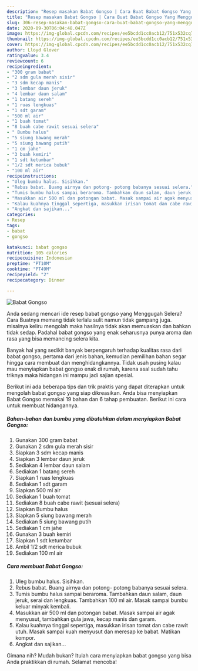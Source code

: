 ```yaml
---
description: "Resep masakan Babat Gongso | Cara Buat Babat Gongso Yang Menggugah Selera"
title: "Resep masakan Babat Gongso | Cara Buat Babat Gongso Yang Menggugah Selera"
slug: 306-resep-masakan-babat-gongso-cara-buat-babat-gongso-yang-menggugah-selera
date: 2020-09-30T06:04:48.047Z
image: https://img-global.cpcdn.com/recipes/ee5bcdd1cc0acb12/751x532cq70/babat-gongso-foto-resep-utama.jpg
thumbnail: https://img-global.cpcdn.com/recipes/ee5bcdd1cc0acb12/751x532cq70/babat-gongso-foto-resep-utama.jpg
cover: https://img-global.cpcdn.com/recipes/ee5bcdd1cc0acb12/751x532cq70/babat-gongso-foto-resep-utama.jpg
author: Lloyd Glover
ratingvalue: 3.4
reviewcount: 6
recipeingredient:
- "300 gram babat"
- "2 sdm gula merah sisir"
- "3 sdm kecap manis"
- "3 lembar daun jeruk"
- "4 lembar daun salam"
- "1 batang sereh"
- "1 ruas lengkuas"
- "1 sdt garam"
- "500 ml air"
- "1 buah tomat"
- "8 buah cabe rawit sesuai selera"
- " Bumbu halus"
- "5 siung bawang merah"
- "5 siung bawang putih"
- "1 cm jahe"
- "3 buah kemiri"
- "1 sdt ketumbar"
- "1/2 sdt merica bubuk"
- "100 ml air"
recipeinstructions:
- "Uleg bumbu halus. Sisihkan."
- "Rebus babat. Buang airnya dan potong- potong babanya sesuai selera."
- "Tumis bumbu halus sampai beraroma. Tambahkan daun salam, daun jeruk, serai dan lengkuas. Tambahkan 100 ml air. Masak sampai bumbu keluar minyak kembali."
- "Masukkan air 500 ml dan potongan babat. Masak sampai air agak menyusut, tambahkan gula jawa, kecap manis dan garam."
- "Kalau kuahnya tinggal sepertiga, masukkan irisan tomat dan cabe rawit utuh. Masak sampai kuah menyusut dan meresap ke babat. Matikan kompor."
- "Angkat dan sajikan..."
categories:
- Resep
tags:
- babat
- gongso

katakunci: babat gongso 
nutrition: 105 calories
recipecuisine: Indonesian
preptime: "PT10M"
cooktime: "PT49M"
recipeyield: "2"
recipecategory: Dinner

---
```



![Babat Gongso](https://img-global.cpcdn.com/recipes/ee5bcdd1cc0acb12/751x532cq70/babat-gongso-foto-resep-utama.jpg)

Anda sedang mencari ide resep babat gongso yang Menggugah Selera? Cara Buatnya memang tidak terlalu sulit namun tidak gampang juga. misalnya keliru mengolah maka hasilnya tidak akan memuaskan dan bahkan tidak sedap. Padahal babat gongso yang enak seharusnya punya aroma dan rasa yang bisa memancing selera kita.



Banyak hal yang sedikit banyak berpengaruh terhadap kualitas rasa dari babat gongso, pertama dari jenis bahan, kemudian pemilihan bahan segar hingga cara membuat dan menghidangkannya. Tidak usah pusing kalau mau menyiapkan babat gongso enak di rumah, karena asal sudah tahu triknya maka hidangan ini mampu jadi sajian spesial.


Berikut ini ada beberapa tips dan trik praktis yang dapat diterapkan untuk mengolah babat gongso yang siap dikreasikan. Anda bisa menyiapkan Babat Gongso memakai 19 bahan dan 6 tahap pembuatan. Berikut ini cara untuk membuat hidangannya.

<!--inarticleads1-->

##### Bahan-bahan dan bumbu yang dibutuhkan dalam menyiapkan Babat Gongso:

1. Gunakan 300 gram babat
1. Gunakan 2 sdm gula merah sisir
1. Siapkan 3 sdm kecap manis
1. Siapkan 3 lembar daun jeruk
1. Sediakan 4 lembar daun salam
1. Sediakan 1 batang sereh
1. Siapkan 1 ruas lengkuas
1. Sediakan 1 sdt garam
1. Siapkan 500 ml air
1. Sediakan 1 buah tomat
1. Sediakan 8 buah cabe rawit (sesuai selera)
1. Siapkan  Bumbu halus
1. Siapkan 5 siung bawang merah
1. Sediakan 5 siung bawang putih
1. Sediakan 1 cm jahe
1. Gunakan 3 buah kemiri
1. Siapkan 1 sdt ketumbar
1. Ambil 1/2 sdt merica bubuk
1. Sediakan 100 ml air




<!--inarticleads2-->

##### Cara membuat Babat Gongso:

1. Uleg bumbu halus. Sisihkan.
1. Rebus babat. Buang airnya dan potong- potong babanya sesuai selera.
1. Tumis bumbu halus sampai beraroma. Tambahkan daun salam, daun jeruk, serai dan lengkuas. Tambahkan 100 ml air. Masak sampai bumbu keluar minyak kembali.
1. Masukkan air 500 ml dan potongan babat. Masak sampai air agak menyusut, tambahkan gula jawa, kecap manis dan garam.
1. Kalau kuahnya tinggal sepertiga, masukkan irisan tomat dan cabe rawit utuh. Masak sampai kuah menyusut dan meresap ke babat. Matikan kompor.
1. Angkat dan sajikan...




Gimana nih? Mudah bukan? Itulah cara menyiapkan babat gongso yang bisa Anda praktikkan di rumah. Selamat mencoba!
